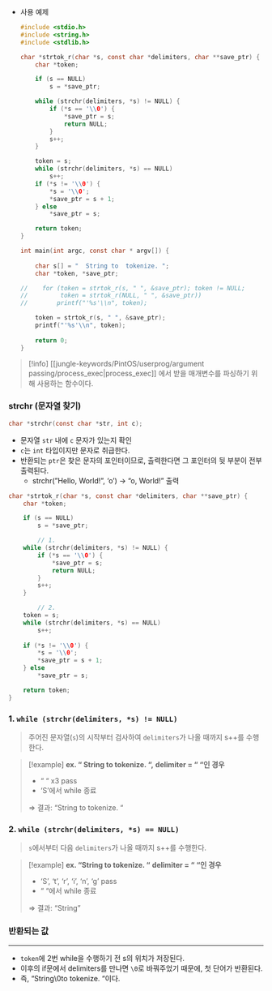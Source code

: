 - 사용 예제
    ```c
    #include <stdio.h>
    #include <string.h>
    #include <stdlib.h>
    
    char *strtok_r(char *s, const char *delimiters, char **save_ptr) {
        char *token;
    
        if (s == NULL)
            s = *save_ptr;
    
        while (strchr(delimiters, *s) != NULL) {
            if (*s == '\\0') {
                *save_ptr = s;
                return NULL;
            }
            s++;
        }
    
        token = s;
        while (strchr(delimiters, *s) == NULL)
            s++;
        if (*s != '\\0') {
            *s = '\\0';
            *save_ptr = s + 1;
        } else
            *save_ptr = s;
    
        return token;
    }
    
    int main(int argc, const char * argv[]) {
        
        char s[] = "  String to  tokenize. ";
        char *token, *save_ptr;
    
    //    for (token = strtok_r(s, " ", &save_ptr); token != NULL;
    //         token = strtok_r(NULL, " ", &save_ptr))
    //        printf("'%s'\\n", token);
    
        token = strtok_r(s, " ", &save_ptr);
        printf("'%s'\\n", token);
        
        return 0;
    }
    
    ```

> [!info]
> [[jungle-keywords/PintOS/userprog/argument passing/process_exec|process_exec]] 에서 받을 매개변수를 파싱하기 위해 사용하는 함수이다.

### strchr (문자열 찾기)

```c
char *strchr(const char *str, int c);
```

- 문자열 `str` 내에 `c` 문자가 있는지 확인
- `c`는 `int` 타입이지만 문자로 취급한다.
- 반환되는 `ptr`은 찾은 문자의 포인터이므로, 출력한다면 그 포인터의 뒷 부분이 전부 출력된다.
    - strchr(”Hello, World!”, ‘o’) → “o, World!” 출력


```c
char *strtok_r(char *s, const char *delimiters, char **save_ptr) {
    char *token;

    if (s == NULL)
        s = *save_ptr;

		// 1.
    while (strchr(delimiters, *s) != NULL) {
        if (*s == '\\0') {
            *save_ptr = s;
            return NULL;
        }
        s++;
    }

		// 2.
    token = s;
    while (strchr(delimiters, *s) == NULL)
        s++;
        
    if (*s != '\\0') {
        *s = '\\0';
        *save_ptr = s + 1;
    } else
        *save_ptr = s;

    return token;
}
```

### 1. `while (strchr(delimiters, *s) != NULL)`

> 주어진 문자열(`s`)의 시작부터 검사하여 `delimiters`가 나올 때까지 s++를 수행한다.

> [!example]
> **ex. “ String to tokenize. “,**
> **delimiter = “ “인 경우**
> 
> - “ “ x3 pass
> - ‘S’에서 while 종료
> 
> ⇒ 결과: “String to tokenize. “

### 2. `while (strchr(delimiters, *s) == NULL)`

> `s`에서부터 다음 `delimiters`가 나올 때까지 s++를 수행한다.

> [!example]
> **ex. “String to tokenize. “**
> **delimiter = “ “인 경우**
> 
> - ‘S’, ‘t’, ‘r’, ‘i’, ‘n’, ‘g’ pass
> - “ “에서 while 종료
> 
> ⇒ 결과: “String”

### 반환되는 값
---
- `token`에 2번 while을 수행하기 전 s의 위치가 저장된다.
- 이후의 if문에서 delimiters를 만나면 `\0`로 바꿔주었기 때문에, 첫 단어가 반환된다.
- 즉, “String\\0to tokenize. “이다.